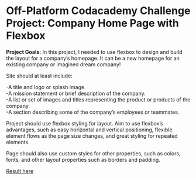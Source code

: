 # Off-Platform Codacademy Challenge Project: Company Home Page with Flexbox

<strong>Project Goals:</strong> In this project, I needed to use flexbox to design and build the layout for a company’s homepage. It can be a new homepage for an existing company or imagined dream company!

Site should at least include:

-A title and logo or splash image. <br>
-A mission statement or brief description of the company.<br>
-A list or set of images and titles representing the product or products of the company.<br>
-A section describing some of the company’s employees or teammates.<br>

Project should use flexbox styling for layout. Aim to use flexbox’s advantages, such as easy horizontal and vertical positioning, flexible element flows as the page size changes, and great styling for repeated elements.

Page should also use custom styles for other properties, such as colors, fonts, and other layout properties such as borders and padding.

<a href="https://olenahladkova.github.io/companypage.github.io/">Result here</a>
